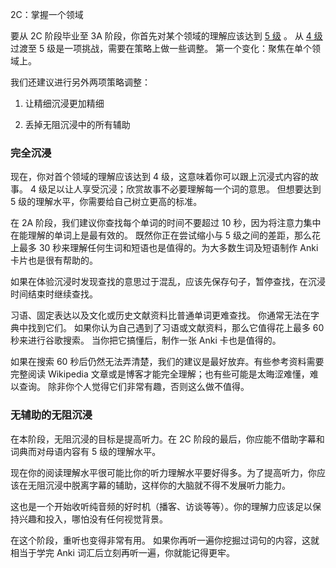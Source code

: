 2C：掌握一个领域

要从 2C 阶段毕业至 3A 阶段，你首先对某个领域的理解应该达到 [5 级](https://refold.la/simplified/stage-2/a/measure-comprehension#Level-5-Comfortable) 。 从 [4 级](https://refold.la/simplified/stage-2/a/measure-comprehension#Level-4-Story) 过渡至 5 级是一项挑战，需要在策略上做一些调整。 第一个变化：聚焦在单个领域上。

我们还建议进行另外两项策略调整：

1. 让精细沉浸更加精细

2. 丢掉无阻沉浸中的所有辅助

### 完全沉浸

现在，你对首个领域的理解应该达到 4 级，这意味着你可以跟上沉浸式内容的故事。 4 级足以让人享受沉浸；欣赏故事不必要理解每一个词的意思。 但想要达到 5 级的理解水平，你需要给自己树立更高的标准。

在 2A 阶段，我们建议你查找每个单词的时间不要超过 10 秒，因为将注意力集中在能理解的单词上是最有效的。 既然你正在尝试缩小与 5 级之间的差距，那么花上最多 30 秒来理解任何生词和短语也是值得的。为大多数生词及短语制作 Anki 卡片也是很有帮助的。

如果在体验沉浸时发现查找的意思过于混乱，应该先保存句子，暂停查找，在沉浸时间结束时继续查找。

习语、固定表达以及文化或历史文献资料比普通单词更难查找。 你通常无法在字典中找到它们。 如果你认为自己遇到了习语或文献资料，那么它值得花上最多 60 秒来进行谷歌搜索。 当你把它搞懂后，制作一张 Anki 卡也是值得的。

如果在搜索 60 秒后仍然无法弄清楚，我们的建议是最好放弃。有些参考资料需要完整阅读 Wikipedia 文章或是博客才能完全理解；也有些可能是太晦涩难懂，难以查询。 除非你个人觉得它们非常有趣，否则这么做不值得。

### 无辅助的无阻沉浸

在本阶段，无阻沉浸的目标是提高听力。在 2C 阶段的最后，你应能不借助字幕和词典而对母语内容有 5 级的理解水平。

现在你的阅读理解水平很可能比你的听力理解水平要好得多。为了提高听力，你应该在无阻沉浸中脱离字幕的辅助，这样你的大脑就不得不发展听力能力。

这也是一个开始收听纯音频的好时机（播客、访谈等等）。你的理解力应该足以保持兴趣和投入，哪怕没有任何视觉背景。

在这个阶段，重听也变得非常有用。 如果你再听一遍你挖掘过词句的内容，这就相当于学完 Anki 词汇后立刻再听一遍，你就能记得更牢。